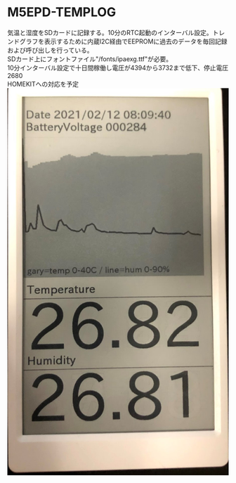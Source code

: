 # M5EPD-TEMPLOG
気温と湿度をSDカードに記録する。10分のRTC起動のインターバル設定。トレンドグラフを表示するために内蔵I2C経由でEEPROMに過去のデータを毎回記録および呼び出しを行っている。<BR>
SDカード上にフォントファイル"/fonts/ipaexg.ttf"が必要。<BR>
  10分インターバル設定で十日間稼働し電圧が4394から3732まで低下、停止電圧2680<BR>
  HOMEKITへの対応を予定<BR>
![](https://github.com/smorikaw/M5EPD-TEMPLOG/blob/main/m5eps-temp%20(2).jpg)
